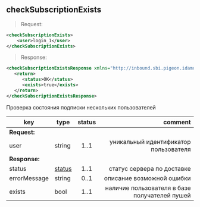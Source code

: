 ## checkSubscriptionExists

>Request:

```xml
<checkSubscriptionExists>
    <user>login_1</user>
</checkSubscriptionExists>
 ```

>Response:

```xml
<checkSubscriptionExistsResponse xmlns="http://inbound.sbi.pigeon.idamobile.com/">
   <return>
      <status>OK</status>
      <exists>true</exists>
   </return>
</checkSubscriptionExistsResponse>
```

Проверка состояния подписки нескольких пользователей

key | type | status | comment
--- | --- | :---: | ---:
**Request:** | | |
user | string | 1..1 | уникальный идентификатор пользователя
**Response:** | | |
status | [status](#status) | 1..1 | статус сервера по доставке
errorMessage | string | 0..1 | описание возможной ошибки
exists | bool | 1..1 | наличие пользователя в базе получателей пушей
